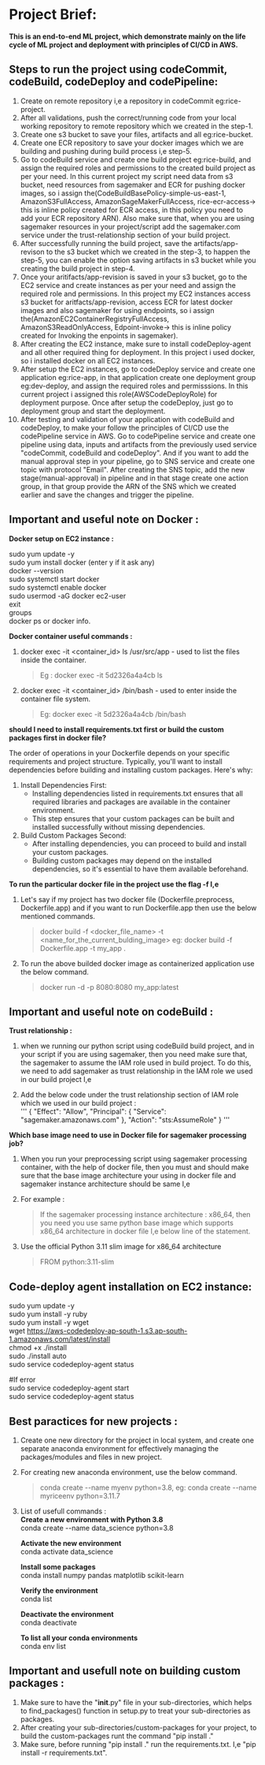 # Project Brief:

**This is an end-to-end ML project, which demonstrate mainly on the life cycle of ML project and deployment with principles of CI/CD in AWS.**

## Steps to run the project using codeCommit, codeBuild, codeDeploy and codePipeline:

1. Create on remote repository i,e a repository in codeCommit eg:rice-project.  
2. After all validations, push the correct/running code from your local working repository to remote repository which we created in the step-1.
3. Create one s3 bucket to save your files, artifacts and all eg:rice-bucket.
4. Create one ECR repository to save your docker images which we are building and pushing during build process i,e step-5.
5. Go to codeBuild service and create one build project eg:rice-build, and assign the required roles and permissions to the created build project as per your need. In this current project my script need data from s3 bucket, need resources from sagemaker and ECR for pushing docker images, so i assign the(CodeBuildBasePolicy-simple-us-east-1, AmazonS3FullAccess, AmazonSageMakerFullAccess, rice-ecr-access-> this is inline policy created for ECR access, in this policy you need to add your ECR repository ARN). Also make sure that, when you are using sagemaker resources in your project/script add the sagemaker.com service under the trust-relationship section of your build project.
6. After successfully running the build project, save the artifacts/app-revison to the s3 bucket which we created in the step-3, to happen the step-5, you can enable the option saving artifacts in s3 bucket while you creating the build project in step-4.
7. Once your aritifacts/app-revision is saved in your s3 bucket, go to the EC2 service and create instances as per your need and assign the required role and permissions. In this project my EC2 instances access s3 bucket for aritfacts/app-revision, access ECR for latest docker images and also sagemaker for using endpoints, so i assign the(AmazonEC2ContainerRegistryFullAccess, AmazonS3ReadOnlyAccess, Edpoint-invoke-> this is inline policy created for Invoking the enpoints in sagemaker).
8. After creating the EC2 instance, make sure to install codeDeploy-agent and all other required thing for deployment. In this project i used docker, so i installed docker on all EC2 instances.
9. After setup the EC2 instances, go to codeDeploy service and create one application eg:rice-app, in that application create one deployment group eg:dev-deploy, and assign the required roles and permisssions. In this current project i assigned this role(AWSCodeDeployRole) for deployment purpose. Once after setup the codeDeploy, just go to deployment group and start the deployment.
10. After testing and validation of your application with codeBuild and codeDeploy, to make your follow the principles of CI/CD use the codePipeline service in AWS. Go to codePipeline service and create one pipeline using data, inputs and artifacts from the previously used service "codeCommit, codeBuild and codeDeploy". And if you want to add the manual approval step in your pipeline, go to SNS service and create one topic with protocol "Email". After creating the SNS topic, add the new stage(manual-approval) in pipeline and in that stage create one action group, in that group provide the ARN of the SNS which we created earlier and save the changes and trigger the pipeline. 

## Important and useful note on Docker :

**Docker setup on EC2 instance :**

sudo yum update -y  
sudo yum install docker (enter y  if it ask any)  
docker --version  
sudo systemctl start docker  
sudo systemctl enable docker  
sudo usermod -aG docker ec2-user  
exit  
groups  
docker ps or docker info.  

**Docker container useful commands :**

1. docker exec -it <container_id> ls /usr/src/app - used to list the files inside the container.
    >Eg : docker exec -it 5d2326a4a4cb ls

2. docker exec -it <container_id> /bin/bash - used to enter inside the container file system.
    >Eg: docker exec -it 5d2326a4a4cb /bin/bash

**should I need to install requirements.txt first or build the custom packages first in docker file?**

The order of operations in your Dockerfile depends on your specific requirements and project structure. Typically, you'll want to install dependencies before building and installing custom packages. Here's why:  
1. Install Dependencies First:
    * Installing dependencies listed in requirements.txt ensures that all required libraries and packages are available in the container environment.
    * This step ensures that your custom packages can be built and installed successfully without missing dependencies.
2. Build Custom Packages Second:
    * After installing dependencies, you can proceed to build and install your custom packages.
    * Building custom packages may depend on the installed dependencies, so it's essential to have them available beforehand.

**To run the particular docker file in the project use the flag -f I,e**
1. Let's say if my project has two docker file (Dockerfile.preprocess, Dockerfile.app) and if you want to run Dockerfile.app then use the below mentioned commands.
    >docker build -f <docker_file_name> -t <name_for_the_current_bulding_image> eg: docker build -f Dockerfile.app -t my_app .
2. To run the above builded docker image as containerized application use the below command.
    >docker run -d -p 8080:8080 my_app:latest

## Important and useful note on codeBuild :

**Trust relationship :**
1. when we running our python script using codeBuild build project, and in your script if you are using sagemaker, then you need make sure that, the sagemaker to assume the IAM role used in build  project. To do this, we need to add sagemaker as trust relationship in the IAM role we used in our build project I,e  

2. Add the below code under the  trust relationship section of IAM role which we used in our build project :  
    '''
    {
    "Effect": "Allow",
    "Principal": {
        "Service": "sagemaker.amazonaws.com"
    },
    "Action": "sts:AssumeRole"
    }
    '''

**Which base image need to use in Docker file for sagemaker processing job?**

1. When you run your preprocessing script using sagemaker processing container, with the help of docker file, then you must and should make sure that the base image architecture your using in docker file and sagemaker instance architecture  should be same I,e 

2. For example :
    >If the sagemaker processing instance architecture : x86_64, then you need you use same python base image which supports x86_64 architecture in docker file I,e below line of the statement.
3. Use the official Python 3.11 slim image for x86_64 architecture
    >FROM python:3.11-slim

## Code-deploy agent installation on EC2 instance:

sudo yum update -y  
sudo yum install -y ruby  
sudo yum install -y wget  
wget https://aws-codedeploy-ap-south-1.s3.ap-south-1.amazonaws.com/latest/install  
chmod +x ./install  
sudo ./install auto  
sudo service codedeploy-agent status  

#If error  
sudo service codedeploy-agent start  
sudo service codedeploy-agent status

## Best paractices for new projects :

1. Create one new directory for the project in local system, and create one separate anaconda environment for effectively managing the packages/modules and files in new project.
2. For creating new anaconda environment, use the below command.
    > conda create --name myenv python=3.8, eg: conda create --name myriceenv python=3.11.7
3. List of usefull commands :  
     **Create a new environment with Python 3.8**  
    conda create --name data_science python=3.8

    **Activate the new environment**  
    conda activate data_science

    **Install some packages**  
    conda install numpy pandas matplotlib scikit-learn

    **Verify the environment**  
    conda list

    **Deactivate the environment**  
    conda deactivate

    **To list all your conda environments**  
    conda env list

## Important and usefull note on building custom packages :

1. Make sure to have the "__init__.py" file in your sub-directories, which helps to find_packages() function in setup.py to treat your sub-directories as packages.
2. After creating your sub-directories/custom-packages for your project, to build the custom-packages runt the command "pip install ."
3. Make sure, before running "pip install ." run the requirements.txt. I,e "pip install -r requirements.txt".
